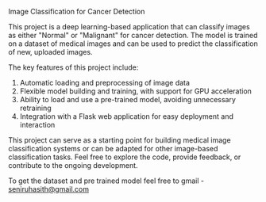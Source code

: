 Image Classification for Cancer Detection

This project is a deep learning-based application that can classify images as either "Normal" or "Malignant" for cancer detection. The model is trained on a dataset of medical images and can be used to predict the classification of new, uploaded images.

The key features of this project include:

1. Automatic loading and preprocessing of image data
2. Flexible model building and training, with support for GPU acceleration
3. Ability to load and use a pre-trained model, avoiding unnecessary retraining
4. Integration with a Flask web application for easy deployment and interaction

This project can serve as a starting point for building medical image classification systems or can be adapted for other image-based classification tasks. Feel free to explore the code, provide feedback, or contribute to the ongoing development.

To get the dataset and pre trained model feel free to gmail - seniruhasith@gmail.com
